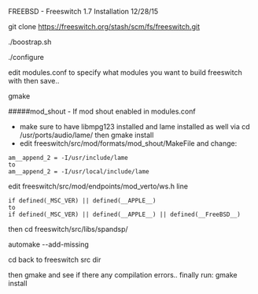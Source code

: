 FREEBSD - Freeswitch 1.7 Installation
12/28/15

git clone https://freeswitch.org/stash/scm/fs/freeswitch.git

./boostrap.sh

./configure

edit modules.conf to specify what modules you want to build freeswitch with then save..

gmake

#####mod_shout -  If mod shout enabled in modules.conf
* make sure to have libmpg123 installed and lame installed as well via cd /usr/ports/audio/lame/ then gmake install
* edit freeswitch/src/mod/formats/mod_shout/MakeFile and change:
```
am__append_2 = -I/usr/include/lame
to
am__append_2 = -I/usr/local/include/lame
```

edit freeswitch/src/mod/endpoints/mod_verto/ws.h line 
```
if defined(_MSC_VER) || defined(__APPLE__)
to
if defined(_MSC_VER) || defined(__APPLE__) || defined(__FreeBSD__)
```

then cd freeswitch/src/libs/spandsp/

automake --add-missing

cd back to freeswitch src dir

then gmake and see if there any compilation errors..
finally run: gmake install
